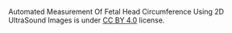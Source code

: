 Automated Measurement Of Fetal Head Circumference Using 2D UltraSound Images is under [CC BY 4.0](https://creativecommons.org/licenses/by/4.0/legalcode) license.